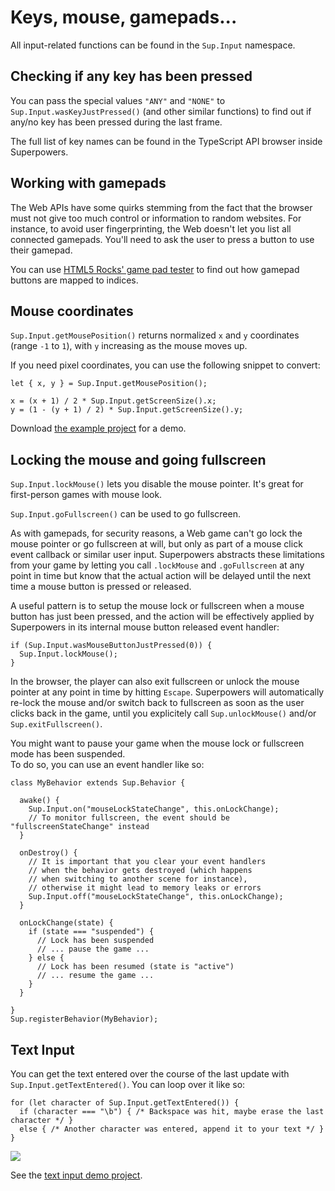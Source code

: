 # Keys, mouse, gamepads...

All input-related functions can be found in the `Sup.Input` namespace.

## Checking if any key has been pressed

You can pass the special values `"ANY"` and `"NONE"` to `Sup.Input.wasKeyJustPressed()` (and other similar functions) to find out if any/no key has been pressed during the last frame.

The full list of key names can be found in the TypeScript API browser inside Superpowers.

## Working with gamepads

The Web APIs have some quirks stemming from the fact that the browser must not
give too much control or information to random websites. For instance,
to avoid user fingerprinting, the Web doesn't let you list all connected gamepads.
You'll need to ask the user to press a button to use their gamepad.

You can use [HTML5 Rocks' game pad tester](http://www.html5rocks.com/en/tutorials/doodles/gamepad/gamepad-tester/tester.html)
to find out how gamepad buttons are mapped to indices.

## Mouse coordinates

`Sup.Input.getMousePosition()` returns normalized `x` and `y` coordinates (range `-1` to `1`), with `y` increasing as the mouse moves up.

If you need pixel coordinates, you can use the following snippet to convert:

```
let { x, y } = Sup.Input.getMousePosition();

x = (x + 1) / 2 * Sup.Input.getScreenSize().x;
y = (1 - (y + 1) / 2) * Sup.Input.getScreenSize().y;
```

Download [the example project](https://bitbucket.org/sparklinlabs/superpowers-mouse-pixels/) for a demo.

## Locking the mouse and going fullscreen

`Sup.Input.lockMouse()` lets you disable the mouse pointer. It's great for first-person games with mouse look.

`Sup.Input.goFullscreen()` can be used to go fullscreen.

As with gamepads, for security reasons, a Web game can't go lock the mouse pointer or go fullscreen at will, but only as part of a mouse click event callback or similar user input. Superpowers abstracts these limitations from your game by letting you call `.lockMouse` and `.goFullscreen` at any point in time but know that the actual action will be delayed until the next time a mouse button is pressed or released.

A useful pattern is to setup the mouse lock or fullscreen when a mouse button has just been pressed, and the action will be effectively applied by Superpowers in its internal mouse button released event handler:

```
if (Sup.Input.wasMouseButtonJustPressed(0)) {
  Sup.Input.lockMouse();
}
```

In the browser, the player can also exit fullscreen or unlock the mouse pointer at any point in time by hitting `Escape`. Superpowers will automatically re-lock the mouse and/or switch back to fullscreen as soon as the user clicks back in the game, until you explicitely call `Sup.unlockMouse()` and/or `Sup.exitFullscreen()`.

You might want to pause your game when the mouse lock or fullscreen mode has been suspended.  
To do so, you can use an event handler like so:

```
class MyBehavior extends Sup.Behavior {

  awake() {
    Sup.Input.on("mouseLockStateChange", this.onLockChange);
    // To monitor fullscreen, the event should be "fullscreenStateChange" instead
  }

  onDestroy() {
    // It is important that you clear your event handlers
    // when the behavior gets destroyed (which happens
    // when switching to another scene for instance),
    // otherwise it might lead to memory leaks or errors
    Sup.Input.off("mouseLockStateChange", this.onLockChange);
  }

  onLockChange(state) {
    if (state === "suspended") {
      // Lock has been suspended
      // ... pause the game ...
    } else {
      // Lock has been resumed (state is "active")
      // ... resume the game ...
    }
  }

}
Sup.registerBehavior(MyBehavior);
```

## Text Input

You can get the text entered over the course of the last update with `Sup.Input.getTextEntered()`. You can loop over it like so:

```
for (let character of Sup.Input.getTextEntered()) {
  if (character === "\b") { /* Backspace was hit, maybe erase the last character */ }
  else { /* Another character was entered, append it to your text */ }
}
```

![](http://i.imgur.com/MWG8yPe.gif)

See the [text input demo project](https://bitbucket.org/sparklinlabs/superpowers-text-input-demo/src).
